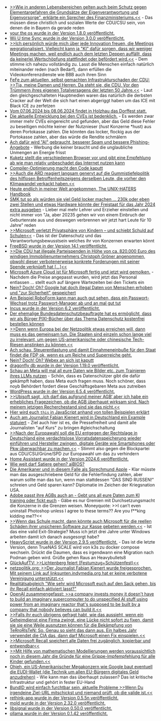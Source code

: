 * [>>Wie in anderen Lebensbereichen gelten auch beim Schutz gegen Elementargefahren die Grundsätze der Eigenverantwortung und Eigenvorsorge", erklärte ein Sprecher des Finanzministeriums.<<](https://www.sueddeutsche.de/bayern/bayern-naturkatastrophen-hilfszahlungen-1.4499947) - Das müssen diese christlich und sozialen Werte der CDU/CSU sein, von denen die in Bayern da gerade reden
* [your the os wurde in der Version 1.8.0 veröffentlicht.](https://github.com/plbrault/youre-the-os/releases/tag/v1.8.0)
* [Wii U time Sync wurde in der Version 3.0.0 veröffentlicht.](https://wiidatabase.de/wii-u-time-sync-v3-0-0/)
* [>>Ich persönlich würde mich über jede Innovation freuen, die Meetings wegrationalisiert. Vielleicht kann ja "KI" dafür sorgen, dass wir weniger Meetings machen, weil endlich auch dem letzten Deppen auffällt, dass da keinerlei Wertschöpfung stattfindet oder befördert wird.<<](https://blog.fefe.de/?ts=98a08fed) - Dem stimme ich nahezu vollständig zu. Lasst die Menschen einfach natürlich miteinander reden (nach Bedarf), dann erfüllen die Videokonferenzdienste wie BBB auch ihren Sinn
* [FeFe zum aktuellen, selbst gemachten Infrastrukturschaden der CDU: >>Tja, meine Damen und Herren. Da steht sie, die CDU. Vor den Trümmern ihres eigenen Totalversagens der letzten 50 Jahre.<<](https://blog.fefe.de/?ts=98a0f904) - Laut den gleichgeschalteten Hauptmedien waren das natürlich die derbsten Cracker auf der Welt die sich hart einen abgeriggt haben um das ICE mit Black ICE zu zerfetzen
* [Vom 07.06.2024 bis 08.06.2024 findet in Holzhau das Dorffest statt.](https://www.fva-holzhau.de/Holzhauer-Dorffest-2024.6060-1.htm)
* [Die aktuelle Entwicklung bei den CVEs ist bedenklich.](https://utcc.utoronto.ca/~cks/space/blog/tech/CVEsVsSecurityReports) - Es werden zwar immer mehr CVEs eingereicht und gefunden, aber das Geld diese Fehler zu beseitigen möchte keiner der Nutznieser (*hust* Konzerne *hust) aus deren Portokasse zahlen. Die könnten das locker, flockig aus der Portokasse zahlen, aber das würde die Rendite schmälern
* [Ach dafür wird "AI" gebraucht, besserer Spam und bessere Phishing-Angebote](https://www.schneier.com/blog/archives/2024/06/ai-will-increase-the-quantity-and-quality-of-phishing-scams.html) - Werbung die keiner braucht und die unglaubliche Unmengen an Energie frisst
* [Kuketz stellt die verschiedenen Browser vor und gibt eine Empfehlung ab wie man relativ unbeschadet das Internet nutzen kann](https://www.kuketz-blog.de/sichere-und-datenschutzfreundliche-browser-meine-empfehlungen-teil-1/)
* [Compiler-Optimierung macht den Code kaputt](https://blog.fefe.de/?ts=98a1585b)
* [>>Auch die ARD reagiert langsam genervt auf die Gummistiefelpolitik des hilflosen Betroffenheitszeigens derselben Leute, die vorher den Klimawandel verkackt haben.<<](https://blog.fefe.de/?ts=98a1ef77)
* [Heute endlich in meiner Welt angekommen, The UNIX-HATERS Handbook](https://en.wikipedia.org/wiki/The_UNIX-HATERS_Handbook)
* [SMK tut so als würden sie viel Geld locker machen ... 230k oder eben zwei Stellen und etwas Hardware könnte der Freistaat für das Jahr 2024 extra ausgeben](https://www.bildung.sachsen.de/blog/index.php/2024/06/04/startchancenprogramm/) - Lieber mal mehr Lehrer und Erzieher einstellen und nicht immer von "Ja, aber 20235 gehen wir von einem Einbruch der Geburtenrate aus und deswegen verbrennen wir jetzt hart Leute für 10 Jahre" reden
* [>>Microsoft verletzt Privatsphäre von Kindern – und schiebt Schuld auf Schulen<<](https://noyb.eu/de/microsoft-violates-childrens-privacy-blames-your-local-school) - Das ist der Datenschutz und das Verantwortungsbewusstsein welches ihr von Konzernen erwarten könnt
* [FreeBSD wurde in der Version 14.1 veröffentlicht.](https://www.phoronix.com/news/FreeBSD-14.1-Released)
* [>>Die CDU hat illegale Parteispenden in Höhe von ca. 820.000 Euro des windigen Immobilienunternehmers Christoph Gröner angenommen, obwohl dieser verbotenerweise konkrete Forderungen mit seiner Spende verknüpft hat [...]<<](https://www.die-partei.de/2024/06/04/groener-spendenskandal-projekt-cdu-minus-25-millionen-euro/)
* [Microsoft Azure Cloud ist für Microsoft fertig und jetzt wird gemolken.](https://www.borncity.com/blog/2024/06/04/kndigungen-bei-microsoft-juni-2024/) - Nachdem die Preise angepasst wurden, wird jetzt das Personal entlassen ... stellt euch auf längere Wartezeiten bei den Tickets ein
* [Nein? Doch! Oh? Google hat doch illegal Daten von Menschen erhoben und "zur Sicherheit" gespeichert](https://www.borncity.com/blog/2024/06/04/das-google-leak-tausende-privatsphren-verletzungen/)
* [Am Beispiel RoboForm kann man auch gut sehen, dass ein Passwort-Wechsel trotz Passwort-Manager ab und an mal gut tut](https://www.schneier.com/blog/archives/2024/06/breaking-a-password-manager.html)
* [Incus wurde in der Version 6.2 veröffentlicht.](https://lwn.net/Articles/977059/)
* [Der ehemalige Bundesdatenschutzbeauftragte hat es ermöglicht, dass wir als Bürger PIXI-Bücher über das Thema Datenschutz kostenfrei bestellen können](https://www.bfdi.bund.de/DE/Service/Publikationen/Pixi/Pixi_node.html)
* [>>Denn wenn Europa bei der Netzpolitik etwas erreichen will, dann muss es das gemeinsam tun. Die Staaten sind einzeln schon lange viel zu irrelevant, um gegen US-amerikanische oder chinesische Tech-Riesen anstinken zu können.<<](https://netzpolitik.org/2024/eu-staaten-steht-europa-nicht-im-weg/)
* [Ach schau, Steuerentlastung und damit Einnahmeneinbuße für den Staat findet die FDP ok, wenn es um Reiche und Superreiche geht.](https://blog.fefe.de/?ts=989e5057)
* [Nein? Doch! Oh? Webex an sich ist kaputt](https://blog.fefe.de/?ts=98a1585b)
* [dragonfly db wurde in der Version 1.19.0 veröffentlicht.](https://github.com/dragonflydb/dragonfly/releases/tag/v1.19.0)
* [Schau an Meta will mal all eure Daten wie Bilder etc. zum Trainieren ihres LLMs nutzen](https://noyb.eu/de/noyb-urges-11-dpas-immediately-stop-metas-abuse-personal-data-ai) - Schön, dass es Datenschützer gibt die dafür gekämpft haben, dass Meta euch fragen muss. Noch schöner, dass noyb Behördert fordert diese Geschäftsgebaren Meta aus zutreiben
* [WordPress wurde in der Version 6.5.4 veröffentlicht.](https://wordpress.org/news/2024/06/wordpress-6-5-4-maintenance-release/)
* [>>Ubisoft sagt, ‚ich darf das aufgrund meiner AGB‘ aber ich habe ein erhebliches Fragezeichen, ob die AGB überhaupt wirksam sind. Nach meinem jetzigen Recherchestand sind sie das nicht.<<](https://www.patrick-breyer.de/stopkillinggames-eu-kommission-nimmt-erstmals-stellung-zum-computerspiele-sterben/)
* [Hier wird euch `this` in JavaScript anhand von tollen Beispielen erklärt](https://www.freecodecamp.org/news/the-javascript-this-keyword-explained-with-examples/)
* [Auch am Journalist Fabian Kienert wird in Deutschland ein Example statuiert](https://netzpolitik.org/2024/radio-dreyeckland-bangen-um-die-pressefreiheit/) - Ziel auch hier ist es, die Pressefreiheit und damit alle Journalisten "auf Kurs" zu bringen #gleichschaltung
* [>>Nach der Europawahl soll die EU entgegen der Rechtslage in Deutschland eine verdachtslose Vorratsdatenspeicherung wieder einführen und Hersteller zwingen, digitale Geräte wie Smartphones oder Pkw überwachbar zu machen.<<](https://www.patrick-breyer.de/erster-einblick-42-kernpunkte-des-geheimen-eugoingdark-ueberwachungsplans-fuer-die-neue-eu-kommission/) - Stimmt also gegen die Blockpartei aus CDU/CSU/Grüne/SPD zur Europawahl um das zu verhindern
* [Home Assistant wurde in der Version 2024.6 veröffentlicht.](https://www.home-assistant.io/blog/2024/06/05/release-20246/)
* [Wie weit darf Satiere gehen? aiBIOS?](https://blog.fefe.de/?ts=989f791f)
* [Die Amerikaner und in diesem Falle als Sprechmund Apple](https://blog.fefe.de/?ts=989cc0c8) - Klar müsste man das ausgeschriebene Geld für die Fehlerfindung zahlen, aber warum sollte man das tun, wenn man stattdessen "DAS SIND RUSSEN!" schreien und Geld sparen kann? Diplomatie im Zeichen der Kriegsnation USA.
* [Adobe passt ihre AGBs auch an - Gebt uns all eure Daten zum KI training oder fickt euch](https://blog.fefe.de/?ts=989f39b8) - Gäbe es nur Gremien mit Durchsetzungsmacht die Konzerne in die Grenzen weisen. Moneyquote: >>I can’t even uninstall Photoshop unless I agree to these terms?? Are you f**king kidding me??<<
* [>>Wenn das Schule macht, dann könnte auch Microsoft für die reellen Schäden ihrer unsicheren Software zur Kasse gebeten werden.<<](https://blog.fefe.de/?ts=989f034b) - Ist das eine valid Exit-Strategie? Muss ich jetzt drei Jahre unter Windows arbeiten damit ich danach ausgesorgt habe?
* [HeavyScript wurde in der Version 2.9.5 veröffentlicht.](https://github.com/Heavybullets8/heavy_script/releases/tag/v2.9.5) - Das ist die letzte Version, denn TrueNAS SCALE wird von k3s zu docker compose wechseln. Drückt die Daumen, dass es irgendwann eine Migration nach Podman geben wird. Grüße gehen Raus an Heavybullets8
* [GlückAufTV: >>Lichtenberg feiert (Festumzug+Schützenfest)<<](https://www.youtube.com/watch?v=pn30qfgnPT8)
* [netzpolitik.org: >>Der Journalist Fabian Kienert wurde freigesprochen. Mit seinem Link auf linksunten.indymedia.org hat er keine verbotene Vereinigung unterstützt.<<](https://netzpolitik.org/2024/radio-dreyeckland-sieg-fuer-die-pressefreiheit/)
* [Realitätsabgleich "Wie sehr wird Microsoft euch auf den Sack gehen, bis ihr Recall einfach aktiviert lasst?"](https://blog.fefe.de/?ts=989d83a5)
* [OpenAI zusammengefasst: >>a company invests money it doesn't have to build an imaginary supercomputer to do unspecified AI stuff using power from an imaginary reactor that's supposed to be built by a company that nobody believes can build it.<<](https://blog.fefe.de/?ts=989dea91)
* [>>Falls ihr euch übrigens gefragt habt, wie das aussieht, wenn ein Geheimdienst eine Firma zwingt, eine Lücke nicht sofort zu fixen, damit sie sie eine Weile ausnutzen können für die Bekämpfung von TeRroRIsTeN: So. Genau so sieht das dann aus. Ein halbes Jahr verwendet die CIA das, dann darf Microsoft einen Fix einspielen.<<](https://blog.fefe.de/?ts=989c2182)
* [>>Microsoft Recall speichert alle Daten frei zugänglich, kopierbar und entwendbar<<](https://www.3dcenter.org/news/microsoft-recall-speichert-alle-daten-frei-zugaenglich-kopierbar-und-entwendbar)
* [>>Mit Hilfe von mathematischen Modellierungen werden voraussichtlich noch in diesem Jahr die Gründe für eine Grippe-Impfempfehlung für alle Kinder gefunden.<<](https://impfentscheidung.online/berechnet-mathematisch-und-politisch-indirekte-effekte-der-grippe-impfungen-fuer-alle-kinder/)
* [Ohjeh, ein US-Amerikanischer Megakonzern wie Google baut eventuell die EUDI-Wallet (die Technik um allen EU-Bürgern digitales Geld anzudrehen)](https://netzpolitik.org/2024/digitale-brieftasche-google-darf-sich-beim-wallet-wettbewerb-draufsetzen/) - Wie kann man das überhaupt zulassen? Das ist kritische Infrastruktur und gehört in fester EU-Hand
* [BundID wird einfach furchtbar sein, aktuelle Probleme >>Wenn Du irgendeine Ziel-URL mitschickst und niemand prüft, ob die valide ist.<<](https://www.borncity.com/blog/2024/06/09/bundid-und-cyberbetrug-die-heizlfrderung-kleine-lilith-wittman-story/#comment-184459)
* [rethink-app wurde in der Version 0.5.5n veröffentlicht.](https://github.com/celzero/rethink-app/releases/tag/v0.5.5n)
* [mold wurde in der Version 2.32.0 veröffentlicht.](https://github.com/rui314/mold/releases/tag/v2.32.0)
* [libsignal wurde in der Version 0.50.0 veröffentlicht.](https://github.com/signalapp/libsignal/releases/tag/v0.50.0)
* [ollama wurde in der Version 0.1.42 veröffentlicht.](https://github.com/ollama/ollama/releases/tag/v0.1.42)
